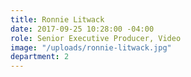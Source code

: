 ```yaml
---
title: Ronnie Litwack
date: 2017-09-25 10:28:00 -04:00
role: Senior Executive Producer, Video
image: "/uploads/ronnie-litwack.jpg"
department: 2
---
```

